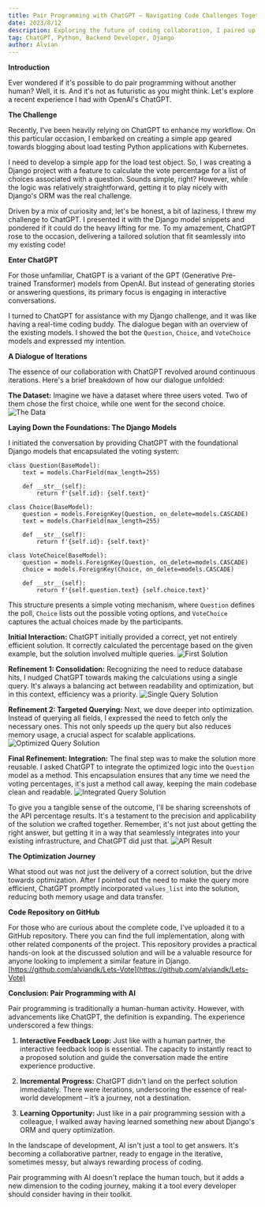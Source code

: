 ```yaml
---
title: Pair Programming with ChatGPT – Navigating Code Challenges Together
date: 2023/8/12
description: Exploring the future of coding collaboration, I paired up with OpenAI's ChatGPT to tackle a Django challenge, discovering a dynamic and efficient way to enhance the development process.
tag: ChatGPT, Python, Backend Developer, Django 
author: Alvian
---
```



**Introduction**

Ever wondered if it's possible to do pair programming without another human? Well, it is. And it's not as futuristic as you might think. Let's explore a recent experience I had with OpenAI's ChatGPT.


**The Challenge**

Recently, I've been heavily relying on ChatGPT to enhance my workflow. On this particular occasion, I embarked on creating a simple app geared towards blogging about load testing Python applications with Kubernetes. 

I need to develop a simple app for the load test object. So, I was creating a Django project with a feature to calculate the vote percentage for a list of choices associated with a question. Sounds simple, right? However, while the logic was relatively straightforward, getting it to play nicely with Django's ORM was the real challenge.

Driven by a mix of curiosity and, let's be honest, a bit of laziness, I threw my challenge to ChatGPT. I presented it with the Django model snippets and pondered if it could do the heavy lifting for me. To my amazement, ChatGPT rose to the occasion, delivering a tailored solution that fit seamlessly into my existing code!


**Enter ChatGPT**

For those unfamiliar, ChatGPT is a variant of the GPT (Generative Pre-trained Transformer) models from OpenAI. But instead of generating stories or answering questions, its primary focus is engaging in interactive conversations.

I turned to ChatGPT for assistance with my Django challenge, and it was like having a real-time coding buddy. The dialogue began with an overview of the existing models. I showed the bot the `Question`, `Choice`, and `VoteChoice` models and expressed my intention.



**A Dialogue of Iterations**

The essence of our collaboration with ChatGPT revolved around continuous iterations. Here's a brief breakdown of how our dialogue unfolded:

**The Dataset:** Imagine we have a dataset where three users voted. Two of them chose the first choice, while one went for the second choice. ![The Data](https://alvian-portfolio.s3.ap-southeast-3.amazonaws.com/pair-programming-with-chatgpt-navigating-code-challenges-together/the-data.png)

**Laying Down the Foundations: The Django Models**

I initiated the conversation by providing ChatGPT with the foundational Django models that encapsulated the voting system:


```
class Question(BaseModel):
    text = models.CharField(max_length=255)

    def __str__(self):
        return f'{self.id}: {self.text}'

class Choice(BaseModel):
    question = models.ForeignKey(Question, on_delete=models.CASCADE)
    text = models.CharField(max_length=255)

    def __str__(self):
        return f'{self.id}: {self.text}'

class VoteChoice(BaseModel):
    question = models.ForeignKey(Question, on_delete=models.CASCADE)
    choice = models.ForeignKey(Choice, on_delete=models.CASCADE)

    def __str__(self):
        return f'{self.question.text} {self.choice.text}'
```
        

This structure presents a simple voting mechanism, where `Question` defines the poll, `Choice` lists out the possible voting options, and `VoteChoice` captures the actual choices made by the participants.

**Initial Interaction:** ChatGPT initially provided a correct, yet not entirely efficient solution. It correctly calculated the percentage based on the given example, but the solution involved multiple queries.
![First Solution](https://alvian-portfolio.s3.ap-southeast-3.amazonaws.com/pair-programming-with-chatgpt-navigating-code-challenges-together/first-solution.png)

**Refinement 1: Consolidation:** Recognizing the need to reduce database hits, I nudged ChatGPT towards making the calculations using a single query. It's always a balancing act between readability and optimization, but in this context, efficiency was a priority.
![Single Query Solution](https://alvian-portfolio.s3.ap-southeast-3.amazonaws.com/pair-programming-with-chatgpt-navigating-code-challenges-together/single-query-solution.png)

**Refinement 2: Targeted Querying:** Next, we dove deeper into optimization. Instead of querying all fields, I expressed the need to fetch only the necessary ones. This not only speeds up the query but also reduces memory usage, a crucial aspect for scalable applications. ![Optimized Query Solution](https://alvian-portfolio.s3.ap-southeast-3.amazonaws.com/pair-programming-with-chatgpt-navigating-code-challenges-together/optimized-query.png)

**Final Refinement: Integration:** The final step was to make the solution more reusable. I asked ChatGPT to integrate the optimized logic into the `Question` model as a method. This encapsulation ensures that any time we need the voting percentages, it's just a method call away, keeping the main codebase clean and readable. ![Integrated Query Solution](https://alvian-portfolio.s3.ap-southeast-3.amazonaws.com/pair-programming-with-chatgpt-navigating-code-challenges-together/integrated-solution.png)

To give you a tangible sense of the outcome, I'll be sharing screenshots of the API percentage results. It's a testament to the precision and applicability of the solution we crafted together. Remember, it's not just about getting the right answer, but getting it in a way that seamlessly integrates into your existing infrastructure, and ChatGPT did just that. ![API Result](https://alvian-portfolio.s3.ap-southeast-3.amazonaws.com/pair-programming-with-chatgpt-navigating-code-challenges-together/api-result.png)


**The Optimization Journey**

What stood out was not just the delivery of a correct solution, but the drive towards optimization. After I pointed out the need to make the query more efficient, ChatGPT promptly incorporated `values_list` into the solution, reducing both memory usage and data transfer.

**Code Repository on GitHub**

For those who are curious about the complete code, I've uploaded it to a GitHub repository. There you can find the full implementation, along with other related components of the project. This repository provides a practical hands-on look at the discussed solution and will be a valuable resource for anyone looking to implement a similar feature in Django. [https://github.com/alviandk/Lets-Vote](https://github.com/alviandk/Lets-Vote) 

**Conclusion: Pair Programming with AI**

Pair programming is traditionally a human-human activity. However, with advancements like ChatGPT, the definition is expanding. The experience underscored a few things:

1.  **Interactive Feedback Loop:** Just like with a human partner, the interactive feedback loop is essential. The capacity to instantly react to a proposed solution and guide the conversation made the entire experience productive.
    
2.  **Incremental Progress:** ChatGPT didn't land on the perfect solution immediately. There were iterations, underscoring the essence of real-world development – it’s a journey, not a destination.
    
3.  **Learning Opportunity:** Just like in a pair programming session with a colleague, I walked away having learned something new about Django's ORM and query optimization.
    

In the landscape of development, AI isn't just a tool to get answers. It's becoming a collaborative partner, ready to engage in the iterative, sometimes messy, but always rewarding process of coding.

Pair programming with AI doesn't replace the human touch, but it adds a new dimension to the coding journey, making it a tool every developer should consider having in their toolkit.